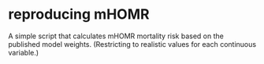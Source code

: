 # reproducing mHOMR

A simple script that calculates mHOMR mortality risk based on the published model weights. (Restricting to realistic values for each continuous variable.)

